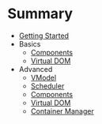 # Summary

* [Getting Started](01_getting_started.md)
* Basics
  * [Components](basics/01_components.md)
  * [Virtual DOM](basics/02_virtual_dom.md)
* Advanced
  * [VModel](advanced/01_vmodel.md)
  * [Scheduler](advanced/02_scheduler.md)
  * [Components](advanced/03_components.md)
  * [Virtual DOM](advanced/04_virtual_dom.md)
  * [Container Manager](advanced/05_container_manager.md)
